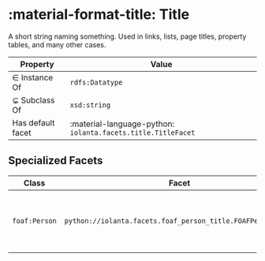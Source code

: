 # :material-format-title: Title

<script type="application/ld+json">
  {
    "@context": {
      "rdfs": "https://www.w3.org/2000/01/rdf-schema#",
      "rdf": "https://www.w3.org/1999/02/22-rdf-syntax-ns#",
      "xsd": "https://www.w3.org/2001/XMLSchema#",
      "iolanta": "https://iolanta.tech/",
      "iolanta:hasDefaultFacet": {
        "@type": "@id"
      },
      "rdfs:subClassOf": {
        "@type": "@id"
      },
      "foaf": "https://xmlns.com/foaf/0.1/"
    },
    "@id": "https://iolanta.tech/datatypes/title",
    "rdfs:label": "Title",
    "rdfs:description": "A short string naming something. Used in links, lists, page titles, property tables, and many other cases.",
    "rdfs:subClassOf": "xsd:string",
    "@type": "rdfs:Datatype",
    "iolanta:hasDefaultFacet": "python://iolanta.facets.title.TitleFacet",
    "@included": {
        "@id": "foaf:Person",
        "iolanta:hasInstanceFacet": {
            "@id": "python://iolanta.facets.foaf_person_title.FOAFPersonTitle",    
            "iolanta:outputs": {
              "@id": "https://iolanta.tech/datatypes/title"    
            }    
        }
    }
}
</script>

A short string naming something. Used in links, lists, page titles, property tables, and many other cases.

| Property           | Value                                                        |
|-------------------|--------------------------------------------------------------|
| ∈ Instance Of     | `rdfs:Datatype`                                              |
| ⊊ Subclass Of     | `xsd:string`                                                 |
| Has default facet | :material-language-python: `iolanta.facets.title.TitleFacet` | 


## Specialized Facets

| Class         | Facet                                                       | Description                                            |
|---------------|-------------------------------------------------------------|--------------------------------------------------------|
| `foaf:Person` | `python://iolanta.facets.foaf_person_title.FOAFPersonTitle` | Render name of a person from their first and last name | 
